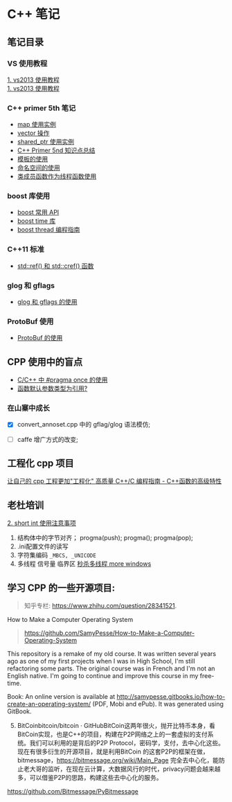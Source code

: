 # C++ 笔记

## 笔记目录  
### VS 使用教程   

[1. vs2013 使用教程](./doc/vs2013_usage.md)   
[1. vs2013 使用教程](/dev_tools/cpp/doc/vs2013_usage.md)   

### C++ primer 5th 笔记 
- [ map 使用实例](./doc/cpp_primer_5nd/map_instance.md)    
- [ vector 操作](./doc/cpp_primer_5nd/vector_operation.md)      
- [ shared_ptr 使用实例](./cpp_primer_5nd/doc/shared_ptr.md)    
- [ C++ Primer 5nd 知识点总结](./doc/cpp_primer_5nd/cpp_primer_5nd.md)       
- [ 模板的使用 ](./doc/cpp_primer_5nd/template.md)       
- [ 命名空间的使用 ](./doc/cpp_primer_5nd/namespace.md)       
- [ 类成员函数作为线程函数使用 ](./doc/thread_class_method.md)       
### boost 库使用
- [boost 常用 API](./doc/boost/boost_api_in_ssd.md)   
- [boost time 库](./doc/boost/time.md)   
- [boost thread 编程指南](./doc/boost/thread.md)   
### C++11 标准   
- [std::ref() 和 std::cref() 函数](./doc/c++11/ref_func.md)
### glog 和 gflags
- [glog 和 gflags 的使用](./doc/gflags.md)
### ProtoBuf 使用 
- [ProtoBuf 的使用](./doc/protobuf.md)

## CPP 使用中的盲点  

- [ C/C++ 中 #pragma once 的使用](./doc/blind_points/pragma_once.md)
- [ 函数默认参数类型为引用? ](./doc/blind_points/default_ref_param_init.md)


### 在山寨中成长      
- [x] convert_annoset.cpp 中的 gflag/glog 语法模仿;   
- [ ] caffe 增广方式的改变;   


## 工程化 cpp 项目       
[让自己的 cpp 工程更加"工程化" ](./doc/projective_cpp.md)
[高质量 C++/C 编程指南 - C++函数的高级特性](./doc/perfect_programing/advance_cpp_features.md)

## 老杜培训
[2. short int 使用注意事项](./doc/shortInt.md)   
1. 结构体中的字节对齐；
progma(push);
progma();
progma(pop);
2. .ini配置文件的读写
3. 字符集编码
`_MBCS, _UNICODE`
4. 多线程
信号量
临界区
[秒杀多线程 more windows]()


## 学习 CPP 的一些开源项目:   

> 知乎专栏: https://www.zhihu.com/question/28341521.  

How to Make a Computer Operating System   

> https://github.com/SamyPesse/How-to-Make-a-Computer-Operating-System   
 
This repository is a remake of my old course. It was written several years ago as one of my first projects when I was in High School, I'm still refactoring some parts. The original course was in French and I'm not an English native. I'm going to continue and improve this course in my free-time.  

Book: An online version is available at http://samypesse.gitbooks.io/how-to-create-an-operating-system/ (PDF, Mobi and ePub). It was generated using GitBook.  

5. BitCoinbitcoin/bitcoin · GitHubBitCoin这两年很火，抛开比特币本身，看BitCoin实现，也是C++的项目，构建在P2P网络之上的一套虚拟的支付系统。我们可以利用的是背后的P2P Protocol，密码学，支付，去中心化这些。现在有很多衍生的开源项目，就是利用BitCoin 的这套P2P的框架在做，bitmessage，https://bitmessage.org/wiki/Main_Page 完全去中心化，能防止老大哥的监听，在现在云计算，大数据风行的时代，privacy问题会越来越多，可以借鉴P2P的思路，构建这些去中心化的服务。

https://github.com/Bitmessage/PyBitmessage